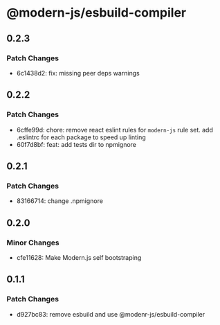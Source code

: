 # @modern-js/esbuild-compiler

## 0.2.3

### Patch Changes

- 6c1438d2: fix: missing peer deps warnings

## 0.2.2

### Patch Changes

- 6cffe99d: chore:
  remove react eslint rules for `modern-js` rule set.
  add .eslintrc for each package to speed up linting
- 60f7d8bf: feat: add tests dir to npmignore

## 0.2.1

### Patch Changes

- 83166714: change .npmignore

## 0.2.0

### Minor Changes

- cfe11628: Make Modern.js self bootstraping

## 0.1.1

### Patch Changes

- d927bc83: remove esbuild and use @modenr-js/esbuild-compiler
